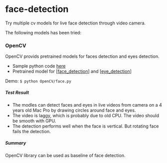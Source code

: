 # face-detection
Try multiple cv models for live face detection through video camera.

The following models has been tried:

### OpenCV
OpenCV provids pretrained models for faces detection and eyes detection.

* Sample python code [here](https://docs.opencv.org/3.4/db/d28/tutorial_cascade_classifier.html)
* Pretrained model for [[face_detection](https://github.com/opencv/opencv/tree/master/data/haarcascades/haarcascade_frontalface_alt.xml)] and [[eye_detection](https://github.com/opencv/opencv/tree/master/data/haarcascades/haarcascade_eye_tree_eyeglasses.xml)]

Demo: `$ python OpenCV/face.py`

##### Test Result

* The modles can detect faces and eyes in live videos from camera on a 4 years old Mac Pro by drawing circles around face and eyes.
* The video is laggy, which is probably due to old CPU. The video should be smooth with GPU.
* The detection performs well when the face is vertical. But rotating face fails the detection.

##### Summary
OpenCV library can be used as baseline of face detection.
